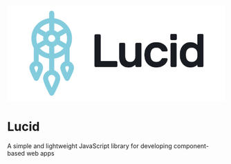 ![Lucid logo](lucid-logo-dark-s.png)
# Lucid
A simple and lightweight JavaScript library for developing component-based web apps
